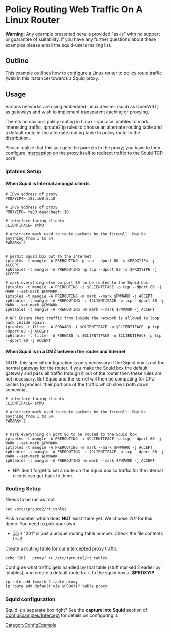 # Policy Routing Web Traffic On A Linux Router

**Warning**: Any example presented here is provided "as-is" with no
support or guarantee of suitability. If you have any further questions
about these examples please email the squid-users mailing list.

## Outline

This example outlines how to configure a Linux router to policy route
traffic (web in this instance) towards a Squid proxy.

## Usage

Various networks are using embedded Linux devices (such as OpenWRT) as
gateways and wish to implement transparent caching or proxying.

There's no obvious policy routing in Linux - you use iptables to mark
interesting traffic, iproute2 ip rules to choose an alternate routing
table and a default route in the alternate routing table to policy route
to the distribution.

Please realize that this just gets the packets to the proxy; you have to
then configure
[interception](/SquidFaq/InterceptionProxy#)
on the proxy itself to redirect traffic to the Squid TCP port\!

### iptables Setup

#### When Squid is Internal amongst clients

    # IPv4 address of proxy
    PROXYIP4= 192.168.0.10
    
    # IPv6 address of proxy
    PROXYIP6= fe80:dead:beef::10
    
    # interface facing clients
    CLIENTIFACE= eth0
    
    # arbitrary mark used to route packets by the firewall. May be anything from 1 to 64.
    FWMARK= 2
    
    
    # permit Squid box out to the Internet
    iptables -t mangle -A PREROUTING -p tcp --dport 80 -s $PROXYIP4 -j ACCEPT
    ip6tables -t mangle -A PREROUTING -p tcp --dport 80 -s $PROXYIP6 -j ACCEPT
    
    # mark everything else on port 80 to be routed to the Squid box
    iptables -t mangle -A PREROUTING -i $CLIENTIFACE -p tcp --dport 80 -j MARK --set-mark $FWMARK
    iptables -t mangle -A PREROUTING -m mark --mark $FWMARK -j ACCEPT
    ip6tables -t mangle -A PREROUTING -i $CLIENTIFACE -p tcp --dport 80 -j MARK --set-mark $FWMARK
    ip6tables -t mangle -A PREROUTING -m mark --mark $FWMARK -j ACCEPT
    
    # NP: Ensure that traffic from inside the network is allowed to loop back inside again.
    iptables -t filter -A FORWARD -i $CLIENTIFACE -o $CLIENTIFACE -p tcp --dport 80 -j ACCEPT
    ip6tables -t filter -A FORWARD -i $CLIENTIFACE -o $CLIENTIFACE -p tcp --dport 80 -j ACCEPT

#### When Squid is in a DMZ between the router and Internet

NOTE: this special configuration is only necessary if the Squid box is
not the normal gateway for the router. If you make the Squid box the
default gateway and pass all traffic through it out of the router then
these rules are not necessary. But Squid and the kernel will then be
competing for CPU cycles to process their portions of the traffic which
slows both down somewhat.

    # interface facing clients
    CLIENTIFACE= eth0
    
    # arbitrary mark used to route packets by the firewall. May be anything from 1 to 64.
    FWMARK= 2
    
    
    # mark everything on port 80 to be routed to the Squid box
    iptables -t mangle -A PREROUTING -i $CLIENTIFACE -p tcp --dport 80 -j MARK --set-mark $FWMARK
    iptables -t mangle -A PREROUTING -m mark --mark $FWMARK -j ACCEPT
    ip6tables -t mangle -A PREROUTING -i $CLIENTIFACE -p tcp --dport 80 -j MARK --set-mark $FWMARK
    ip6tables -t mangle -A PREROUTING -m mark --mark $FWMARK -j ACCEPT

  - NP: don't forget to set a route on the Squid box so traffic for the
    internal clients can get back to them.

### Routing Setup

Needs to be run as root.

    cat /etc/iproute2/rt_tables

Pick a number which does **NOT** exist there yet. We choose *201* for
this demo. You need to pick your own.

  - ![/\!\\](https://wiki.squid-cache.org/wiki/squidtheme/img/alert.png)
    "201" is just a unique routing table number. Check the file contents
    first\!

Create a routing table for our intercepted proxy traffic

    echo "201   proxy" >> /etc/iproute2/rt_tables

Configure what traffic gets handled by that table (stuff marked 2
earlier by iptables), and create a default route for it to the squid box
at **$PROXYIP**.

    ip rule add fwmark 2 table proxy
    ip route add default via $PROXYIP table proxy

### Squid configuration

Squid is a separate box right? See the **capture into Squid** section of
[ConfigExamples/Intercept](/ConfigExamples/Intercept#)
for details on configuring it.

[CategoryConfigExample](/CategoryConfigExample#)
